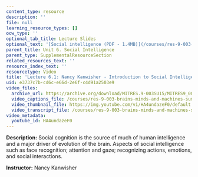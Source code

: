 ```yaml
---
content_type: resource
description: ''
file: null
learning_resource_types: []
ocw_type: ''
optional_tab_title: Lecture Slides
optional_text: '[Social intelligence (PDF - 1.4MB)](/courses/res-9-003-brains-minds-and-machines-summer-course-summer-2015/resources/mitres_9_003sum15_lec6-1)'
parent_title: Unit 6. Social Intelligence
parent_type: SupplementalResourceSection
related_resources_text: ''
resource_index_text: ''
resourcetype: Video
title: 'Lecture 6.1: Nancy Kanwisher - Introduction to Social Intelligence'
uid: e3737c7b-cd6c-e66d-2e6f-c4d91a2503e9
video_files:
  archive_url: https://archive.org/download/MITRES.9-003SU15/MITRES9_003SU15_Lecture_6-1_300k.mp4
  video_captions_file: /courses/res-9-003-brains-minds-and-machines-summer-course-summer-2015/d6e3c383ed5f5ae3a64f2d38b3a5f03a_HA4undazeF0.vtt
  video_thumbnail_file: https://img.youtube.com/vi/HA4undazeF0/default.jpg
  video_transcript_file: /courses/res-9-003-brains-minds-and-machines-summer-course-summer-2015/222d871f1ffda4afac35a81439a23c49_HA4undazeF0.pdf
video_metadata:
  youtube_id: HA4undazeF0
---
```


**Description:** Social cognition is the source of much of human intelligence and a major driver of evolution of the brain. Aspects of social intelligence such as face recognition; attention and gaze; recognizing actions, emotions, and social interactions.

**Instructor:** Nancy Kanwisher